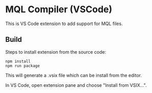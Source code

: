 # MQL Compiler (VSCode)

This is VS Code extension to add support for MQL files.

## Build

Steps to install extension from the source code:

```console
npm install
npm run package
```

This will generate a .vsix file which can be install from the editor.

In VS Code, open extension pane and choose "Install from VSIX...".

